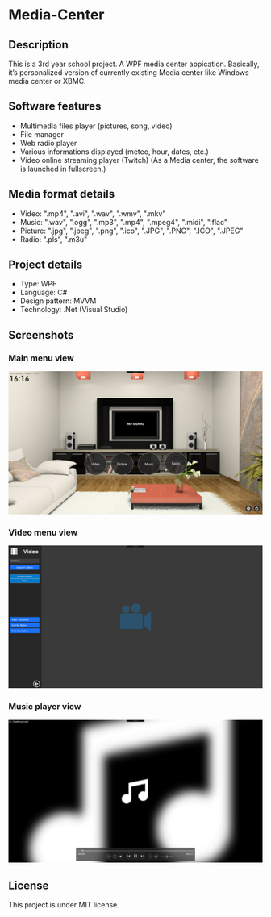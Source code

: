 # Media-Center

## Description
This is a 3rd year school project.
A WPF media center appication.
Basically, it’s personalized version of currently existing Media center like Windows media center or XBMC.

## Software features
- Multimedia files player (pictures, song, video)
-	File manager
-	Web radio player
-	Various informations displayed (meteo, hour, dates, etc.)
-	Video online streaming player (Twitch)
(As a Media center, the software is launched in fullscreen.)

## Media format details
- Video: ".mp4", ".avi", ".wav", ".wmv", ".mkv"
- Music: ".wav", ".ogg", ".mp3", ".mp4", ".mpeg4", ".midi", ".flac"
- Picture: ".jpg", ".jpeg", ".png", ".ico", ".JPG", ".PNG", ".ICO", ".JPEG"
- Radio: ".pls", ".m3u"

## Project details
- Type: WPF
- Language: C#
- Design pattern: MVVM
- Technology: .Net (Visual Studio)

## Screenshots
### Main menu view
<a href="https://github.com/Chefty/Chrome/blob/Dev/Assets/Textures/ChromeColor.png?raw=true"><img src="https://github.com/Chefty/Media-Center/blob/master/Screenshots/menu_view.png?raw=true" alt="Markdownify" width="600"></a>
### Video menu view
<a href="https://github.com/Chefty/Chrome/blob/Dev/Assets/Textures/ChromeColor.png?raw=true"><img src="https://github.com/Chefty/Media-Center/blob/master/Screenshots/video_view.png?raw=true" alt="Markdownify" width="600"></a>
### Music player view
<a href="https://github.com/Chefty/Chrome/blob/Dev/Assets/Textures/ChromeColor.png?raw=true"><img src="https://github.com/Chefty/Media-Center/blob/master/Screenshots/music_play_view.png?raw=true" alt="Markdownify" width="600"></a>

## License

This project is under MIT license.
